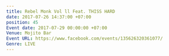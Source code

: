 ```yaml
---
title: Rebel Monk Vol ll Feat. THISS HARD
date: 2017-07-26 14:37:00 +07:00
position: 45
Event date: 2017-07-29 00:00:00 +07:00
Venue: Mojito Bar
Event URL: https://www.facebook.com/events/135626320361077/
Genre: LIVE
---
```


